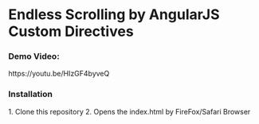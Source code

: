 # Endless Scrolling by AngularJS Custom Directives
<h3>Demo Video:</h3>
https://youtu.be/HIzGF4byveQ
<h3>Installation</h3>
1. Clone this repository
2. Opens the index.html by FireFox/Safari Browser

